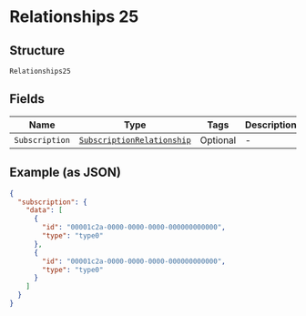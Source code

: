 
# Relationships 25

## Structure

`Relationships25`

## Fields

| Name | Type | Tags | Description |
|  --- | --- | --- | --- |
| `Subscription` | [`SubscriptionRelationship`](../../doc/models/subscription-relationship.md) | Optional | - |

## Example (as JSON)

```json
{
  "subscription": {
    "data": [
      {
        "id": "00001c2a-0000-0000-0000-000000000000",
        "type": "type0"
      },
      {
        "id": "00001c2a-0000-0000-0000-000000000000",
        "type": "type0"
      }
    ]
  }
}
```


